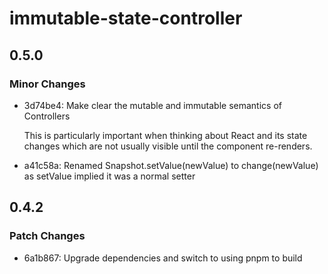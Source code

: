 # immutable-state-controller

## 0.5.0

### Minor Changes

- 3d74be4: Make clear the mutable and immutable semantics of Controllers

  This is particularly important when thinking about React and its state changes which
  are not usually visible until the component re-renders.

- a41c58a: Renamed Snapshot.setValue(newValue) to change(newValue) as setValue implied it was a normal setter

## 0.4.2

### Patch Changes

- 6a1b867: Upgrade dependencies and switch to using pnpm to build
